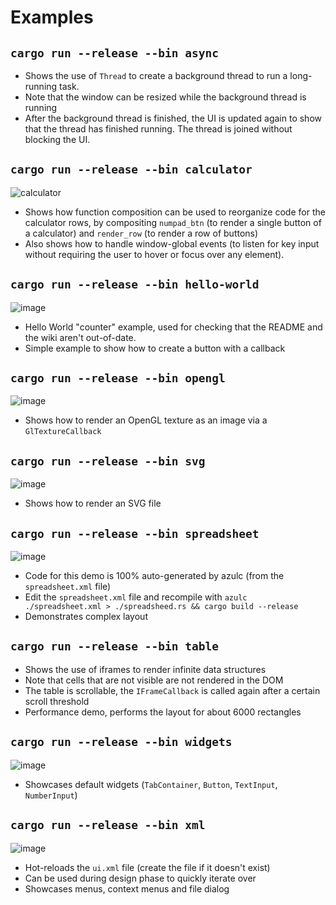 # Examples

## `cargo run --release --bin async`

- Shows the use of `Thread` to create a background thread to run a long-running task.
- Note that the window can be resized while the background thread is running
- After the background thread is finished, the UI is updated again to show that the
  thread has finished running. The thread is joined without blocking the UI.

## `cargo run --release --bin calculator`

![calculator](https://user-images.githubusercontent.com/12084016/128519320-01ac0942-eceb-4d43-90e7-97ff5510232c.png)

- Shows how function composition can be used to reorganize code for the calculator rows,
  by compositing `numpad_btn` (to render a single button of a calculator) and `render_row`
  (to render a row of buttons)
- Also shows how to handle window-global events (to listen for key input without
  requiring the user to hover or focus over any element).

## `cargo run --release --bin hello-world`

![image](https://user-images.githubusercontent.com/12084016/128515936-ad38244e-9867-4ad4-ab77-134e3b23aa2f.png)

- Hello World "counter" example, used for checking that the README and the wiki aren't out-of-date.
- Simple example to show how to create a button with a callback

## `cargo run --release --bin opengl`

![image](https://user-images.githubusercontent.com/12084016/128516088-3c7266cf-341e-4133-8f13-0691c5a6151c.png)

- Shows how to render an OpenGL texture as an image via a `GlTextureCallback`

## `cargo run --release --bin svg`

![image](https://user-images.githubusercontent.com/12084016/128517998-3ccce41e-026d-408e-8814-70e7548fe4c6.png)

- Shows how to render an SVG file

## `cargo run --release --bin spreadsheet`

![image](https://user-images.githubusercontent.com/12084016/128518416-404fee80-b60d-4e88-b8cf-c2d5f861c207.png)

- Code for this demo is 100% auto-generated by azulc (from the `spreadsheet.xml` file)
- Edit the `spreadsheet.xml` file and recompile with `azulc ./spreadsheet.xml > ./spreadsheed.rs && cargo build --release`
- Demonstrates complex layout

## `cargo run --release --bin table`

- Shows the use of iframes to render infinite data structures
- Note that cells that are not visible are not rendered in the DOM
- The table is scrollable, the `IFrameCallback` is called again after a certain scroll threshold
- Performance demo, performs the layout for about 6000 rectangles

## `cargo run --release --bin widgets`

![image](https://user-images.githubusercontent.com/12084016/128518560-ec27393d-27b2-45f1-898a-11caedb2105a.png)

- Showcases default widgets (`TabContainer`, `Button`, `TextInput`, `NumberInput`)

## `cargo run --release --bin xml`

![image](https://user-images.githubusercontent.com/12084016/128519033-922f9b08-e7be-4c22-a31f-d8ea086520a9.png)

- Hot-reloads the `ui.xml` file (create the file if it doesn't exist)
- Can be used during design phase to quickly iterate over
- Showcases menus, context menus and file dialog
